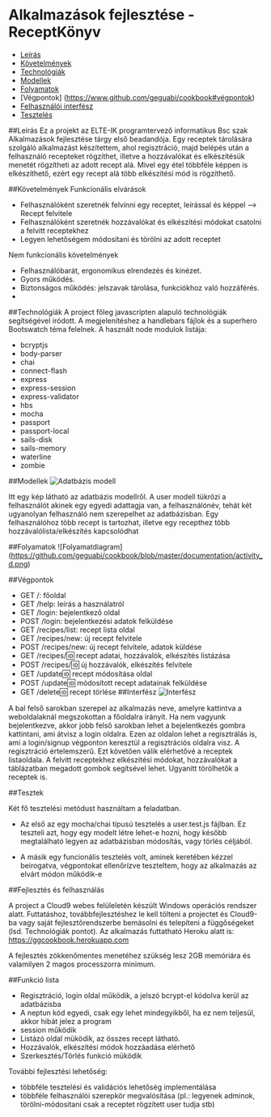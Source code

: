 # Alkalmazások fejlesztése - ReceptKönyv
- [Leírás](https://www.github.com/geguabi/cookbook#leírás)
- [Követelmények](https://www.github.com/geguabi/cookbook#követelmények)
- [Technológiák](https://www.github.com/geguabi/cookbook#technológiák)
- [Modellek](https://www.github.com/geguabi/cookbook#modellek)
- [Folyamatok](https://www.github.com/geguabi/cookbook#folyamatok)
- [Végpontok] (https://www.github.com/geguabi/cookbook#végpontok)
- [Felhasználói interfész](https://www.github.com/geguabi/cookbook#interfész)
- [Tesztelés](https://www.github.com/geguabi/cookbook#tesztek)


##Leírás
Ez a projekt az ELTE-IK programtervező informatikus Bsc szak Alkalmazások fejlesztése tárgy első
beadandója. Egy receptek tárolására szolgáló alkalmazást készítettem, ahol regisztráció, majd belépés után a felhasználó recepteket rögzíthet, illetve
a hozzávalókat és elkészítésük menetét rögzítheti az adott recept alá. Mivel egy étel többféle képpen is elkészíthető, ezért egy recept alá több elkészítési mód is rögzíthető.

##Követelmények
Funkcionális elvárások
 * Felhasználóként szeretnék felvinni egy receptet, leírással és képpel --> Recept felvitele
 * Felhasználóként szeretnék hozzávalókat és elkészítési módokat csatolni a felvitt receptekhez
 * Legyen lehetőségem módosítani és törölni az adott receptet
 
Nem funkcionális követelmények
 * Felhasználóbarát, ergonomikus elrendezés és kinézet.
 * Gyors működés.
 * Biztonságos működés: jelszavak tárolása, funkciókhoz való hozzáférés.
 * 
##Technológiák
A project főleg javascripten alapuló technológiák segítségével íródott. A megjelenítéshez a handlebars fájlok
és a superhero Bootswatch téma felelnek. 
A használt node modulok listája:
 
 * bcryptjs
 * body-parser
 * chai
 * connect-flash
 * express
 * express-session
 * express-validator
 * hbs
 * mocha
 * passport
 * passport-local
 * sails-disk
 * sails-memory
 * waterline
 * zombie


##Modellek
![Adatbázis modell](https://github.com/geguabi/cookbook/blob/master/documentation/cookbook_models.png)

Itt egy kép látható az adatbázis modellről. A user modell tükrözi a felhasználót akinek egy egyedi adattagja van,
a felhasználónév, tehát két ugyanolyan felhasználó nem szerepelhet az adatbázisban.
Egy felhasználóhoz több recept is tartozhat, illetve egy recepthez több hozzávalólista/elkészítés kapcsolódhat

##Folyamatok
![Folyamatdiagram] (https://github.com/geguabi/cookbook/blob/master/documentation/activity_d.png)

##Végpontok
 * GET /: főoldal
 * GET /help: leírás a használatról
 * GET /login: bejelentkező oldal
 * POST /login: bejelentkezési adatok felküldése
 * GET /recipes/list: recept lista oldal
 * GET /recipes/new: új recept felvitele
 * POST /recipes/new: új recept felvitele, adatok küldése
 * GET /recipes/:id: recept adatai, hozzávalók, elkészítés listázása
 * POST /recipes/:id: új hozzávalók, elkészítés felvitele
 * GET /update:id: recept módosítása oldal
 * POST /update:id: módosított recept adatainak felküldése
 * GET /delete:id: recept törlése
##Interfész
![Interfész](https://github.com/geguabi/cookbook/blob/master/documentation/page_view.png)

A bal felső sarokban szerepel az alkalmazás neve, amelyre kattintva a weboldalaknál megszokottan a főoldalra irányít.
Ha nem vagyunk bejelentkezve, akkor jobb felső sarokban lehet a bejelentkezés gombra kattintani, ami átvisz a login oldalra.
Ezen az oldalon lehet a regisztrálás is, ami a login/signup végponton keresztül a regisztrációs oldalra visz. A regisztráció értelemszerű.
Ezt követően válik elérhetővé a receptek listaoldala. A felvitt receptekhez elkészítési módokat, hozzávalókat a táblázatban megadott gombok segítsével lehet.
Ugyanitt törölhetők a receptek is.


##Tesztek


Két fő tesztelési metódust használtam a feladatban.

* Az első az egy mocha/chai típusú tesztelés a user.test.js fájlban. Ez teszteli azt, hogy egy modelt létre lehet-e hozni,
hogy később megtalálható legyen az adatbázisban módosítás, vagy törlés céljából.

* A másik egy funcionális tesztelés volt, aminek keretében kézzel beirogatva, végpontokat ellenőrízve teszteltem, hogy az alkalmazás az elvárt módon működik-e

##Fejlesztés és felhasználás


A project a Cloud9 webes felüleletén készült Windows operációs rendszer alatt.
Futtatáshoz, továbbfejlesztéshez le kell tölteni a projectet és Cloud9-ba vagy saját fejlesztőrendszerbe bemásolni és telepíteni
a függőségeket (lsd. Technológiák pontot).
Az alkalmazás futtatható Heroku alatt is: https://ggcookbook.herokuapp.com

A fejlesztés zökkenőmentes menetéhez szükség lesz 2GB memóriára és valamilyen 2 magos processzorra minimum.


##Funkció lista 


- Regisztráció, login oldal működik, a jelszó bcrypt-el kódolva kerül az adatbázisba
- A neptun kód egyedi, csak egy lehet mindegyikből, ha ez nem teljesül, akkor hibát jelez a program
- session működik
- Listázó oldal müködik, az összes recept látható.
- Hozzávalók, elkészítési módok hozzáadása elérhető
- Szerkesztés/Törlés funkció müködik

További fejlesztési lehetőség:
- többféle tesztelési és validációs lehetőség implementálása
- többféle felhasználói szerepkör megvalósítása (pl.: legyenek adminok, törölni-módosítani csak a receptet rögzített user tudja stb)
